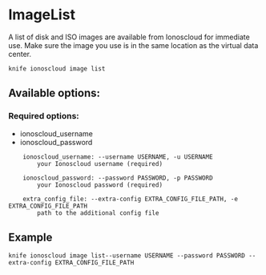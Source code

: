 # ImageList

A list of disk and ISO images are available from Ionoscloud for immediate use. Make sure the image you use is in the same location as the virtual data center.

```text
knife ionoscloud image list
```

## Available options:

### Required options:

* ionoscloud\_username
* ionoscloud\_password

```text
    ionoscloud_username: --username USERNAME, -u USERNAME
        your Ionoscloud username (required)

    ionoscloud_password: --password PASSWORD, -p PASSWORD
        your Ionoscloud password (required)

    extra_config_file: --extra-config EXTRA_CONFIG_FILE_PATH, -e EXTRA_CONFIG_FILE_PATH
        path to the additional config file

```
## Example

```text
knife ionoscloud image list--username USERNAME --password PASSWORD --extra-config EXTRA_CONFIG_FILE_PATH
```
